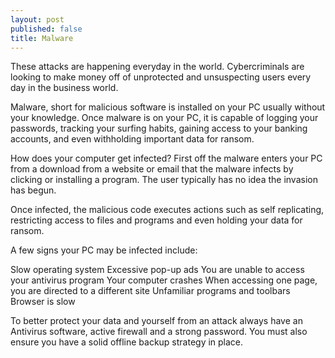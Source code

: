 ```yaml
---
layout: post
published: false
title: Malware
---
```

These attacks are happening everyday in the world.  Cybercriminals are looking to make money off of unprotected and unsuspecting users every day in the business world. 
 
Malware, short for malicious software is installed on your PC usually without your knowledge.  Once malware is on your PC, it is capable of logging your passwords, tracking your surfing habits, gaining access to your banking accounts, and even withholding important data for ransom.
 
How does your computer get infected? First off the malware enters your PC from a download from a website or email that the malware infects by clicking or installing a program.  The user typically has no idea the invasion has begun.
 
Once infected, the malicious code executes actions such as self replicating, restricting access to files and programs and even holding your data for ransom.
 
A few signs your PC may be infected include:
 
Slow operating system
Excessive pop-up ads
You are unable to access your antivirus program
Your computer crashes
When accessing one page, you are directed to a different site
Unfamiliar programs and toolbars
Browser is slow
 
To better protect your data and yourself from an attack always have an Antivirus software, active firewall and a strong password.  You must also ensure you have a solid offline backup strategy in place.
